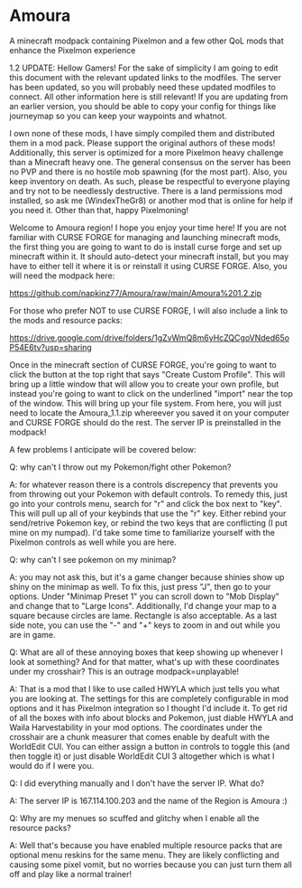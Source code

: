# Amoura
A minecraft modpack containing Pixelmon and a few other QoL mods that enhance the Pixelmon experience

1.2 UPDATE: Hellow Gamers! For the sake of simplicity I am going to edit this document with the relevant updated links to the modfiles. The server has been updated, so you will probably need these updated modfiles to connect. All other information here is still relevant! If you are updating from an earlier version, you should be able to copy your config for things like journeymap so you can keep your waypoints and whatnot.

I own none of these mods, I have simply compiled them and distributed them in a mod pack. Please support the original authors of these mods! Additionally, this server is optimized for a more Pixelmon heavy challenge than a Minecraft heavy one. The general consensus on the server has been no PVP and there is no hostile mob spawning (for the most part). Also, you keep inventory on death. As such, please be respectful to everyone playing and try not to be needlessly destructive. There is a land permissions mod installed, so ask me (WindexTheGr8) or another mod that is online for help if you need it. Other than that, happy Pixelmoning!

Welcome to Amoura region! I hope you enjoy your time here! If you are not familiar with CURSE FORGE for managing and launching minecraft mods,
the first thing you are going to want to do is install curse forge and set up minecraft within it. It should auto-detect your minecraft install,
but you may have to either tell it where it is or reinstall it using CURSE FORGE. Also, you will need the modpack here:

https://github.com/napkinz77/Amoura/raw/main/Amoura%201.2.zip

For those who prefer NOT to use CURSE FORGE, I will also include a link to the mods and resource packs:

https://drive.google.com/drive/folders/1gZvWmQ8m6yHcZQCgoVNded65oP54E6tv?usp=sharing

Once in the minecraft section of CURSE FORGE, you're going to want to click the button at the top right that says "Create Custom Profile".
This will bring up a little window that will allow you to create your own profile, but instead you're going to want to click on the underlined
"import" near the top of the window. This will bring up your file system. From here, you will just need to locate the Amoura_1.1.zip whereever you 
saved it on your computer and CURSE FORGE should do the rest. The server IP is preinstalled in the modpack!

A few problems I anticipate will be covered below:

Q: why can't I throw out my Pokemon/fight other Pokemon?

A: for whatever reason there is a controls discrepency that prevents you from throwing out your Pokemon with default controls. To remedy this, just
go into your controls menu, search for "r" and click the box next to "key". This will pull up all of your keybinds that use the "r" key. Either rebind
your send/retrive Pokemon key, or rebind the two keys that are conflicting (I put mine on my numpad). I'd take some time to familiarize yourself with
the Pixelmon controls as well while you are here.

Q: why can't I see pokemon on my minimap?

A: you may not ask this, but it's a game changer because shinies show up shiny on the minimap as well. To fix this, just press "J", then go to your 
options. Under "Minimap Preset 1" you can scroll down to "Mob Display" and change that to "Large Icons". Additionally, I'd change your map to a square
because circles are lame. Rectangle is also acceptable. As a last side note, you can use the "-" and "+" keys to zoom in and out while you are in game.

Q: What are all of these annoying boxes that keep showing up whenever I look at something? And for that matter, what's up with these coordinates under my crosshair? This is an outrage modpack=unplayable!

A: That is a mod that I like to use called HWYLA which just tells you what you are looking at. The settings for this are completely configurable in mod options and it has Pixelmon integration so I thought I'd include it. To get rid of all the boxes with info about blocks and Pokemon, just diable HWYLA and Waila Harvestability in your mod options. The coordinates under the crosshair are a chunk measurer that comes enable by deafult with the WorldEdit CUI. You can either assign a button in controls to toggle this (and then toggle it) or just disable WorldEdit CUI 3 altogether which is what I would do if I were you.

Q: I did everything manually and I don't have the server IP. What do?

A: The server IP is 167.114.100.203 and the name of the Region is Amoura :)

Q: Why are my menues so scuffed and glitchy when I enable all the resource packs?

A: Well that's because you have enabled multiple resource packs that are optional menu reskins for the same menu. They are likely conflicting and causing some pixel vomit, but no worries because you can just turn them all off and play like a normal trainer!
